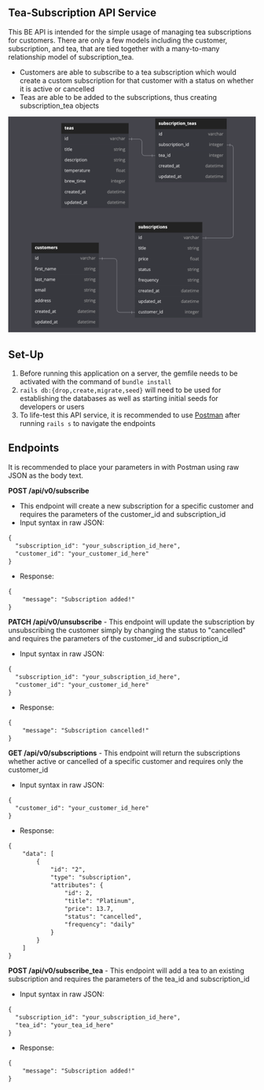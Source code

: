 ## Tea-Subscription API Service
This BE API is intended for the simple usage of managing tea subscriptions for customers. There are only a few models including the customer, subscription, and tea, that are tied together with a many-to-many relationship model of subscription_tea. 

- Customers are able to subscribe to a tea subscription which would create a custom subscription for that customer with a status on whether it is active or cancelled
- Teas are able to be added to the subscriptions, thus creating subscription_tea objects

![Schema](app/images/schema.png)

## Set-Up
1. Before running this application on a server, the gemfile needs to be activated with the command of `bundle install`
2. `rails db:{drop,create,migrate,seed}` will need to be used for establishing the databases as well as starting initial seeds for developers or users
3. To life-test this API service, it is recommended to use [Postman](https://www.postman.com/) after running `rails s` to navigate the endpoints

## Endpoints
It is recommended to place your parameters in with Postman using raw JSON as the body text.

**POST   /api/v0/subscribe** 
- This endpoint will create a new subscription for a specific customer and requires the parameters of the customer_id and subscription_id
- Input syntax in raw JSON:
```   
{
  "subscription_id": "your_subscription_id_here",      
  "customer_id": "your_customer_id_here"
}
```

- Response:
```
{
    "message": "Subscription added!"
}
```

**PATCH  /api/v0/unsubscribe** - This endpoint will update the subscription by unsubscribing the customer simply by changing the status to "cancelled" and requires the parameters of the customer_id and subscription_id

- Input syntax in raw JSON:
```   
{
  "subscription_id": "your_subscription_id_here",      
  "customer_id": "your_customer_id_here"
}
```

- Response:
```
{
    "message": "Subscription cancelled!"
}
```

**GET    /api/v0/subscriptions** - This endpoint will return the subscriptions whether active or cancelled of a specific customer and requires only the customer_id

- Input syntax in raw JSON:
```   
{
  "customer_id": "your_customer_id_here"
}
```

- Response:
```
{
    "data": [
        {
            "id": "2",
            "type": "subscription",
            "attributes": {
                "id": 2,
                "title": "Platinum",
                "price": 13.7,
                "status": "cancelled",
                "frequency": "daily"
            }
        }
    ]
}
```

**POST   /api/v0/subscribe_tea** - This endpoint will add a tea to an existing subscription and requires the parameters of the tea_id and subscription_id

- Input syntax in raw JSON:
```   
{
  "subscription_id": "your_subscription_id_here",      
  "tea_id": "your_tea_id_here"
}
```

- Response:
```
{
    "message": "Subscription added!"
}
```
